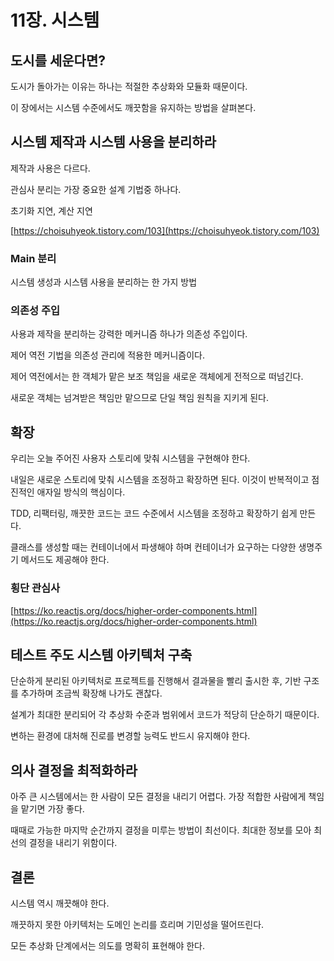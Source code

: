 # 11장. 시스템

## 도시를 세운다면?

도시가 돌아가는 이유는 하나는 적절한 추상화와 모듈화 때문이다.

이 장에서는 시스템 수준에서도 깨끗함을 유지하는 방법을 살펴본다.

## 시스템 제작과 시스템 사용을 분리하라

제작과 사용은 다르다.

관심사 분리는 가장 중요한 설계 기법중 하나다.

초기화 지연, 계산 지연

[https://choisuhyeok.tistory.com/103](https://choisuhyeok.tistory.com/103)

### Main 분리

시스템 생성과 시스템 사용을 분리하는 한 가지 방법

### 의존성 주입

사용과 제작을 분리하는 강력한 메커니즘 하나가 의존성 주입이다.

제어 역전 기법을 의존성 관리에 적용한 메커니즘이다.

제어 역전에서는 한 객체가 맡은 보조 책임을 새로운 객체에게 전적으로 떠넘긴다.

새로운 객체는 넘겨받은 책임만 맡으므로 단일 책임 원칙을 지키게 된다.

## 확장

우리는 오늘 주어진 사용자 스토리에 맞춰 시스템을 구현해야 한다.

내일은 새로운 스토리에 맞춰 시스템을 조정하고 확장하면 된다. 이것이 반복적이고 점진적인 애자일 방식의 핵심이다.

TDD, 리팩터링, 깨끗한 코드는 코드 수준에서 시스템을 조정하고 확장하기 쉽게 만든다.

클래스를 생성할 때는 컨테이너에서 파생해야 하며 컨테이너가 요구하는 다양한 생명주기 메서드도 제공해야 한다.

### 횡단 관심사

[https://ko.reactjs.org/docs/higher-order-components.html](https://ko.reactjs.org/docs/higher-order-components.html)

## 테스트 주도 시스템 아키텍처 구축

단순하게 분리된 아키텍처로 프로젝트를 진행해서 결과물을 빨리 출시한 후, 기반 구조를 추가하며 조금씩 확장해 나가도 괜찮다.

설계가 최대한 분리되어 각 추상화 수준과 범위에서 코드가 적당히 단순하기 때문이다.

변하는 환경에 대처해 진로를 변경할 능력도 반드시 유지해야 한다.

## 의사 결정을 최적화하라

아주 큰 시스템에서는 한 사람이 모든 결정을 내리기 어렵다. 가장 적합한 사람에게 책임을 맡기면 가장 좋다.

때때로 가능한 마지막 순간까지 결정을 미루는 방법이 최선이다. 최대한 정보를 모아 최선의 결정을 내리기 위함이다.

## 결론

시스템 역시 깨끗해야 한다.

깨끗하지 못한 아키텍처는 도메인 논리를 흐리며 기민성을 떨어뜨린다.

모든 추상화 단계에서는 의도를 명확히 표현해야 한다.
